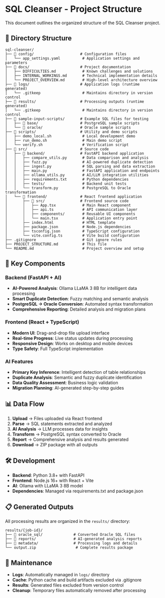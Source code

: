 # SQL Cleanser - Project Structure

This document outlines the organized structure of the SQL Cleanser project.

## 📁 Directory Structure

```
sql-cleanser/
├── 📁 config/                     # Configuration files
│   └── app_settings.yaml          # Application settings and parameters
├── 📁 docs/                       # Project documentation
│   ├── DIFFICULTIES.md            # Known challenges and solutions
│   ├── INTERNAL_WORKINGS.md       # Technical implementation details
│   └── PROJECT_OVERVIEW.md        # High-level architecture overview
├── 📁 logs/                       # Application logs (runtime generated)
│   └── .gitkeep                   # Maintains directory in version control
├── 📁 results/                    # Processing outputs (runtime generated)
│   └── .gitkeep                   # Maintains directory in version control
├── 📁 sample-input-scripts/       # Example SQL files for testing
│   ├── 📁 base/                   # PostgreSQL sample scripts
│   └── 📁 oracle/                 # Oracle sample scripts
├── 📁 scripts/                    # Utility and demo scripts
│   ├── demo_local.sh              # Local development demo
│   ├── run_demo.sh                # Main demo script
│   └── verify.sh                  # Verification script
├── 📁 src/                        # Source code
│   ├── 📁 backend/                # FastAPI backend application
│   │   ├── compare_utils.py       # Data comparison and analysis
│   │   ├── fuzz.py                # AI-powered duplicate detection
│   │   ├── ingest.py              # SQL parsing and data extraction
│   │   ├── main.py                # FastAPI application and endpoints
│   │   ├── ollama_utils.py        # AI/LLM integration utilities
│   │   ├── requirements.txt       # Python dependencies
│   │   ├── tests/                 # Backend unit tests
│   │   └── transform.py           # PostgreSQL to Oracle transformation
│   └── 📁 frontend/               # React frontend application
│       ├── 📁 src/                # Frontend source code
│       │   ├── App.tsx            # Main React component
│       │   ├── api.ts             # API communication layer
│       │   ├── components/        # Reusable UI components
│       │   └── main.tsx           # Application entry point
│       ├── index.html             # HTML template
│       ├── package.json           # Node.js dependencies
│       ├── tsconfig.json          # TypeScript configuration
│       └── vite.config.ts         # Vite build configuration
├── .gitignore                     # Git ignore rules
├── PROJECT_STRUCTURE.md           # This file
└── README.md                      # Project overview and setup
```

## 🚀 Key Components

### **Backend (FastAPI + AI)**

- **AI-Powered Analysis**: Ollama LLaMA 3 8B for intelligent data processing
- **Smart Duplicate Detection**: Fuzzy matching and semantic analysis
- **PostgreSQL → Oracle Conversion**: Automated syntax transformation
- **Comprehensive Reporting**: Detailed analysis and migration plans

### **Frontend (React + TypeScript)**

- **Modern UI**: Drag-and-drop file upload interface
- **Real-time Progress**: Live status updates during processing
- **Responsive Design**: Works on desktop and mobile devices
- **Type Safety**: Full TypeScript implementation

### **AI Features**

- **Primary Key Inference**: Intelligent detection of table relationships
- **Duplicate Analysis**: Semantic and fuzzy duplicate identification
- **Data Quality Assessment**: Business logic validation
- **Migration Planning**: AI-generated step-by-step guides

## 📊 Data Flow

1. **Upload** → Files uploaded via React frontend
2. **Parse** → SQL statements extracted and analyzed
3. **AI Analysis** → LLM processes data for insights
4. **Transform** → PostgreSQL syntax converted to Oracle
5. **Report** → Comprehensive analysis and results generated
6. **Download** → ZIP package with all outputs

## 🛠️ Development

- **Backend**: Python 3.8+ with FastAPI
- **Frontend**: Node.js 16+ with React + Vite
- **AI**: Ollama with LLaMA 3 8B model
- **Dependencies**: Managed via requirements.txt and package.json

## 📋 Generated Outputs

All processing results are organized in the `results/` directory:

```
results/{job-id}/
├── 📁 oracle_sql/              # Converted Oracle SQL files
├── 📁 reports/                 # AI-generated analysis reports
├── 📁 metadata/                # Processing logs and details
└── output.zip                  # Complete results package
```

## 🧹 Maintenance

- **Logs**: Automatically managed in `logs/` directory
- **Cache**: Python cache and build artifacts excluded via .gitignore
- **Results**: Generated files excluded from version control
- **Cleanup**: Temporary files automatically removed after processing
